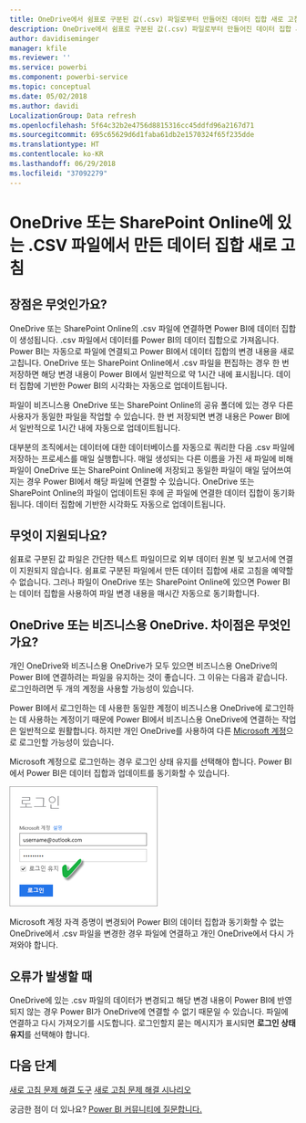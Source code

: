 ```yaml
---
title: OneDrive에서 쉼표로 구분된 값(.csv) 파일로부터 만들어진 데이터 집합 새로 고침
description: OneDrive에서 쉼표로 구분된 값(.csv) 파일로부터 만들어진 데이터 집합 새로 고침
author: davidiseminger
manager: kfile
ms.reviewer: ''
ms.service: powerbi
ms.component: powerbi-service
ms.topic: conceptual
ms.date: 05/02/2018
ms.author: davidi
LocalizationGroup: Data refresh
ms.openlocfilehash: 5f64c32b2e4756d8815316cc45ddfd96a2167d71
ms.sourcegitcommit: 695c65629d6d1faba61db2e1570324f65f235dde
ms.translationtype: HT
ms.contentlocale: ko-KR
ms.lasthandoff: 06/29/2018
ms.locfileid: "37092279"
---
```

# <a name="refresh-a-dataset-created-from-a-csv-file-on-onedrive-or-sharepoint-online"></a>OneDrive 또는 SharePoint Online에 있는 .CSV 파일에서 만든 데이터 집합 새로 고침
## <a name="what-are-the-advantages"></a>장점은 무엇인가요?
OneDrive 또는 SharePoint Online의 .csv 파일에 연결하면 Power BI에 데이터 집합이 생성됩니다. .csv 파일에서 데이터를 Power BI의 데이터 집합으로 가져옵니다. Power BI는 자동으로 파일에 연결되고 Power BI에서 데이터 집합의 변경 내용을 새로 고칩니다. OneDrive 또는 SharePoint Online에서 .csv 파일을 편집하는 경우 한 번 저장하면 해당 변경 내용이 Power BI에서 일반적으로 약 1시간 내에 표시됩니다. 데이터 집합에 기반한 Power BI의 시각화는 자동으로 업데이트됩니다.

파일이 비즈니스용 OneDrive 또는 SharePoint Online의 공유 폴더에 있는 경우 다른 사용자가 동일한 파일을 작업할 수 있습니다. 한 번 저장되면 변경 내용은 Power BI에서 일반적으로 1시간 내에 자동으로 업데이트됩니다.

대부분의 조직에서는 데이터에 대한 데이터베이스를 자동으로 쿼리한 다음 .csv 파일에 저장하는 프로세스를 매일 실행합니다. 매일 생성되는 다른 이름을 가진 새 파일에 비해 파일이 OneDrive 또는 SharePoint Online에 저장되고 동일한 파일이 매일 덮어쓰여지는 경우 Power BI에서 해당 파일에 연결할 수 있습니다. OneDrive 또는 SharePoint Online의 파일이 업데이트된 후에 곧 파일에 연결한 데이터 집합이 동기화됩니다. 데이터 집합에 기반한 시각화도 자동으로 업데이트됩니다.

## <a name="whats-supported"></a>무엇이 지원되나요?
쉼표로 구분된 값 파일은 간단한 텍스트 파일이므로 외부 데이터 원본 및 보고서에 연결이 지원되지 않습니다. 쉼표로 구분된 파일에서 만든 데이터 집합에 새로 고침을 예약할 수 없습니다. 그러나 파일이 OneDrive 또는 SharePoint Online에 있으면 Power BI는 데이터 집합을 사용하여 파일 변경 내용을 매시간 자동으로 동기화합니다.

## <a name="onedrive-or-onedrive-for-business-whats-the-difference"></a>OneDrive 또는 비즈니스용 OneDrive. 차이점은 무엇인가요?
개인 OneDrive와 비즈니스용 OneDrive가 모두 있으면 비즈니스용 OneDrive의 Power BI에 연결하려는 파일을 유지하는 것이 좋습니다. 그 이유는 다음과 같습니다. 로그인하려면 두 개의 계정을 사용할 가능성이 있습니다.

Power BI에서 로그인하는 데 사용한 동일한 계정이 비즈니스용 OneDrive에 로그인하는 데 사용하는 계정이기 때문에 Power BI에서 비즈니스용 OneDrive에 연결하는 작업은 일반적으로 원활합니다. 하지만 개인 OneDrive를 사용하여 다른 [Microsoft 계정](https://account.microsoft.com)으로 로그인할 가능성이 있습니다.

Microsoft 계정으로 로그인하는 경우 로그인 상태 유지를 선택해야 합니다. Power BI에서 Power BI은 데이터 집합과 업데이트를 동기화할 수 있습니다.

![](media/refresh-csv-file-onedrive/refresh_signin_keepmesignedin.png)

Microsoft 계정 자격 증명이 변경되어 Power BI의 데이터 집합과 동기화할 수 없는 OneDrive에서 .csv 파일을 변경한 경우 파일에 연결하고 개인 OneDrive에서 다시 가져와야 합니다.

## <a name="when-things-go-wrong"></a>오류가 발생할 때
OneDrive에 있는 .csv 파일의 데이터가 변경되고 해당 변경 내용이 Power BI에 반영되지 않는 경우 Power BI가 OneDrive에 연결할 수 없기 때문일 수 있습니다. 파일에 연결하고 다시 가져오기를 시도합니다. 로그인할지 묻는 메시지가 표시되면 **로그인 상태 유지**를 선택해야 합니다.

## <a name="next-steps"></a>다음 단계
[새로 고침 문제 해결 도구](service-gateway-onprem-tshoot.md)
[새로 고침 문제 해결 시나리오](refresh-troubleshooting-refresh-scenarios.md)

궁금한 점이 더 있나요? [Power BI 커뮤니티에 질문합니다.](https://community.powerbi.com/)

